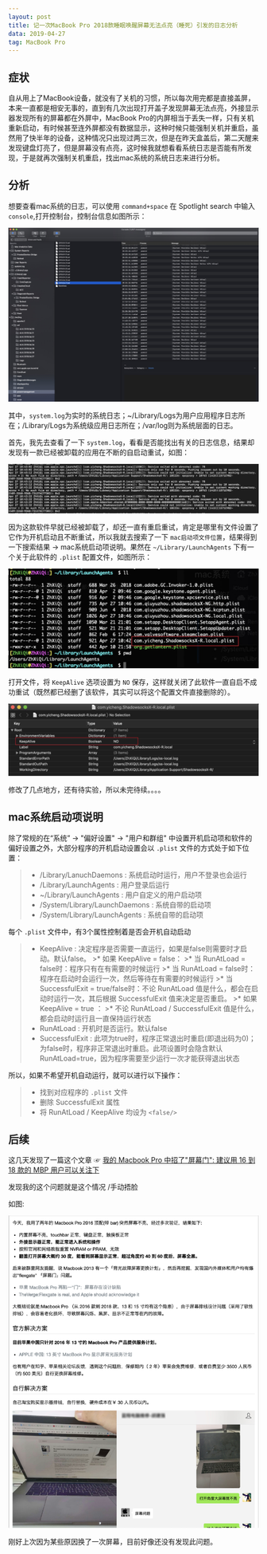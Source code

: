 ```yaml
---
layout: post
title: 记一次MacBook Pro 2018款睡眠唤醒屏幕无法点亮（睡死）引发的日志分析
data: 2019-04-27
tag: MacBook Pro
---
```


## 症状

自从用上了MacBook设备，就没有了关机的习惯，所以每次用完都是直接盖屏，本来一直都是相安无事的，直到有几次出现打开盖子发现屏幕无法点亮，外接显示器发现所有的屏幕都在外屏中，MacBook Pro的内屏相当于丢失一样，只有关机重新启动，有时候甚至连外屏都没有数据显示，这种时候只能强制关机并重启，虽然用了快半年的设备，这种情况只出现过两三次，但是在昨天盒盖后，第二天醒来发现键盘灯亮了，但是屏幕没有点亮，这时候我就想看看系统日志是否能有所发现，于是就再次强制关机重启，找出mac系统的系统日志来进行分析。

## 分析

想要查看mac系统的日志，可以使用 `command+space` 在 Spotlight search 中输入 `console`,打开控制台，控制台信息如图所示：

![console](/images/posts/MacBook/console.png)

其中，`system.log`为实时的系统日志；~/Library/Logs为用户应用程序日志所在；/Library/Logs为系统级应用日志所在；/var/log则为系统层面的日志。

首先，我先去查看了一下 `system.log`，看看是否能找出有关的日志信息，结果却发现有一款已经被卸载的应用在不断的自启动重试，如图：

![ss](/images/posts/MacBook/ss.png)

因为这款软件早就已经被卸载了，却还一直有重启重试，肯定是哪里有文件设置了它作为开机启动且不断重试，所以我就去搜索了一下 `mac启动项文件位置`，结果得到一下搜索结果 -> mac系统启动项说明。果然在 `~/Library/LaunchAgents` 下有一个关于此软件的 `.plist` 配置文件，如图所示：

![plist](/images/posts/MacBook/plist.png)

打开文件，将 `KeepAlive` 选项设置为 `NO` 保存，这样就关闭了此软件一直自启不成功重试（既然都已经删了该软件，其实可以将这个配置文件直接删除的）。

![KeepAlive](/images/posts/MacBook/KeepAlive.png)

修改了几点地方，还有待实验，所以未完待续。。。。


## mac系统启动项说明

除了常规的在“系统” -> "偏好设置" -> "用户和群组" 中设置开机启动项和软件的偏好设置之外，大部分程序的开机启动设置会以 `.plist` 文件的方式处于如下位置：

>* /Library/LanuchDaemons : 系统启动时运行，用户不登录也会运行
>* /Library/LaunchAgents : 用户登录后运行
>* ~/Library/LaunchAgents : 用户自定义的用户启动项
>* /System/Library/LaunchDaemons : 系统自带的启动项
>* /System/Library/LaunchAgents : 系统自带的启动项

每个 `.plist` 文件中，有3个属性控制着是否会开机自动启动

>* KeepAlive : 决定程序是否需要一直运行，如果是false则需要时才启动。默认false。
    >* 如果 KeepAlive = false：
        >* 当 RunAtLoad = false时：程序只有在有需要的时候运行
        >* 当 RunAtLoad = false时：程序在启动时会运行一次，然后等待在有需要的时候运行
        >* 当 SuccessfulExit = true/false时：不论 RunAtLoad 值是什么，都会在启动时运行一次，其后根据 SuccessfulExit 值来决定是否重启。
    >* 如果 KeepAlive = true ：
        >* 不论 RunAtLoad / SuccessfulExit 值是什么，都会启动时运行且一直保持运行状态
>* RunAtLoad : 开机时是否运行。默认false
>* SuccessfulExit : 此项为true时，程序正常退出时重启(即退出码为0)；为false时，程序非正常退出时重启。此项设置时会隐含默认RunAtLoad=true，因为程序需要至少运行一次才能获得退出状态

所以，如果不希望开机自动运行，就可以进行以下操作：

>* 找到对应程序的 `.plist` 文件
>* 删除 SuccessfulExit 属性
>* 将 RunAtLoad / KeepAlive 均设为 `<false/>`



## 后续

这几天发现了一篇这个文章 ☞ [我的 Macbook Pro 中招了"屏幕门": 建议用 16 到 18 款的 MBP 用户可以关注下](https://www.v2ex.com/t/573839)

发现我的这个问题就是这个情况 /手动捂脸

如图:

![v2ex帖子](/images/posts/MacBook/v2ex.png)

刚好上次因为某些原因换了一次屏幕，目前好像还没有发现此问题。